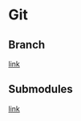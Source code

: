# Git

## Branch

[link](https://desarrolloweb.com/articulos/trabajar-ramas-git.html)

## Submodules

[link](https://www.vogella.com/tutorials/GitSubmodules/article.html)